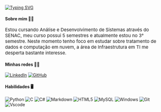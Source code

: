 [![Typing SVG](https://readme-typing-svg.herokuapp.com?font=fira+code&pause=1000&color=FFFFFF&background=0e1217&center=true&vCenter=true&random=false&width=500&lines=Ol%C3%A1%2C+seja+bem-vindo+ao+meu+perfil!;Eu+me+chamo+Yasmin+Brand%C3%A3o...;e+essa+%C3%A9+minha+jornada+tech+%F0%9F%92%BB%F0%9F%9A%80)](https://git.io/typing-svg)

#### Sobre mim 🙋‍♀️

<span style="font-size: 15px;">Estou cursando Análise e Desenvolvimento de Sistemas através do SENAC, meu curso possui 5 semestres e atualmente estou no 3° semestre. Neste momento tenho foco em estudar sobre tratamento de dados e computação em nuvem, a área de Infraestrutura em TI me desperta bastante interesse.</span>

#### Minhas redes 👩‍💻
[![LinkedIn](https://img.shields.io/badge/LinkedIn-0077B5?style=for-the-badge&logo=linkedin&logoColor=aabff0&color=0e1217)](https://www.linkedin.com/in/yasmin-brand%C3%A3o-dos-santos-ab78b9218/)
[![GitHub](https://img.shields.io/badge/GitHub-100000?style=for-the-badge&logo=github&logoColor=c2aaf0&color=0e1217)](https://github.com/yasbrand)

#### Habilidades 🖥️
![Python](https://img.shields.io/badge/python-3670A0?style=for-the-badge&logo=python&logoColor=f7eb9c&color=0e1217)
![C](https://img.shields.io/badge/C-00599C?style=for-the-badge&logo=c&logoColor=aabff0&color=0e1217)
![C#](https://img.shields.io/badge/C%23-239120?style=for-the-badge&logo=c-sharp&logoColor=b1f79c&color=0e1217&labelColor=0e1217)
![Markdown](https://img.shields.io/badge/Markdown-000?style=for-the-badge&logo=markdown&color=0e1217)
![HTML5](https://img.shields.io/badge/HTML5-E34F26?style=for-the-badge&logo=html5&logoColor=f7c29c&color=0e1217)
![MySQL](https://img.shields.io/badge/MySQL-00000F?style=for-the-badge&logo=mysql&logoColor=aabff0&color=0e1217)
![Windows](https://img.shields.io/badge/Windows-000?style=for-the-badge&logo=windows&logoColor=9ce0f7&color=0e1217)
![Git](https://img.shields.io/badge/GIT-E44C30?style=for-the-badge&logo=git&logoColor=f7c29c&color=0e1217)
![Vscode](https://img.shields.io/badge/Vscode-007ACC?style=for-the-badge&logo=visual-studio-code&logoColor=9cdcf7&color=0e1217)
